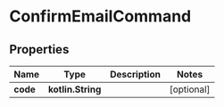 
# ConfirmEmailCommand

## Properties
Name | Type | Description | Notes
------------ | ------------- | ------------- | -------------
**code** | **kotlin.String** |  |  [optional]




